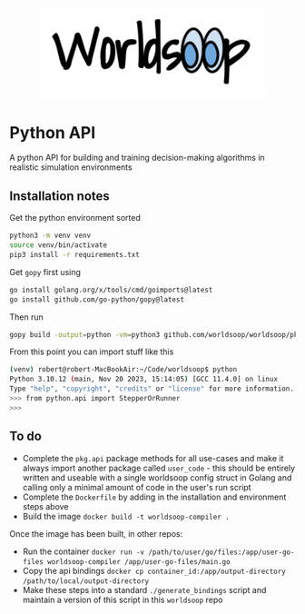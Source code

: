 <p align="center">
<img src="./assets/web-heading.png" width="400"/>
</p>

# Python API

A python API for building and training decision-making algorithms in realistic simulation environments

## Installation notes

Get the python environment sorted

```bash
python3 -m venv venv
source venv/bin/activate
pip3 install -r requirements.txt
```

Get `gopy` first using

```bash
go install golang.org/x/tools/cmd/goimports@latest
go install github.com/go-python/gopy@latest
```

Then run

```bash
gopy build -output=python -vm=python3 github.com/worldsoop/worldsoop/pkg/api
```

From this point you can import stuff like this

```bash
(venv) robert@robert-MacBookAir:~/Code/worldsoop$ python
Python 3.10.12 (main, Nov 20 2023, 15:14:05) [GCC 11.4.0] on linux
Type "help", "copyright", "credits" or "license" for more information.
>>> from python.api import StepperOrRunner
>>>
```

## To do

- Complete the `pkg.api` package methods for all use-cases and make it always import another package called `user_code` - this should be entirely written and useable with a single worldsoop config struct in Golang and calling only a minimal amount of code in the user's run script
- Complete the `Dockerfile` by adding in the installation and environment steps above
- Build the image `docker build -t worldsoop-compiler .`

Once the image has been built, in other repos:

- Run the container `docker run -v /path/to/user/go/files:/app/user-go-files worldsoop-compiler /app/user-go-files/main.go`
- Copy the api bindings `docker cp container_id:/app/output-directory /path/to/local/output-directory`
- Make these steps into a standard `./generate_bindings` script and maintain a version of this script in this `worldsoop` repo
